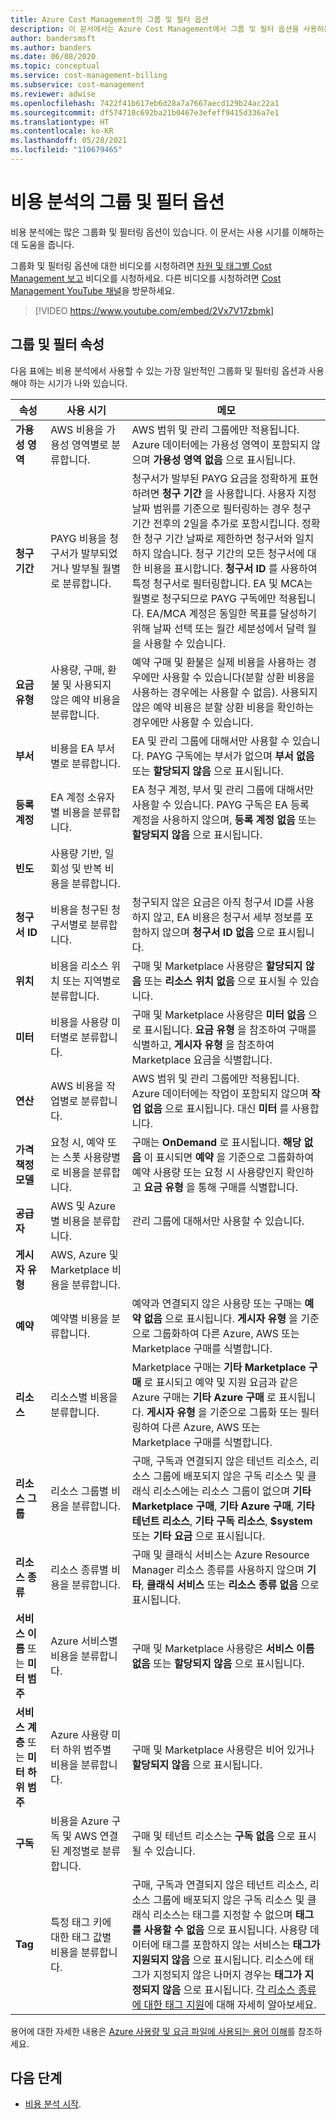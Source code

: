 ```yaml
---
title: Azure Cost Management의 그룹 및 필터 옵션
description: 이 문서에서는 Azure Cost Management에서 그룹 및 필터 옵션을 사용하는 방법을 설명합니다.
author: bandersmsft
ms.author: banders
ms.date: 06/08/2020
ms.topic: conceptual
ms.service: cost-management-billing
ms.subservice: cost-management
ms.reviewer: adwise
ms.openlocfilehash: 7422f41b617eb6d28a7a7667aecd129b24ac22a1
ms.sourcegitcommit: df574710c692ba21b0467e3efeff9415d336a7e1
ms.translationtype: HT
ms.contentlocale: ko-KR
ms.lasthandoff: 05/28/2021
ms.locfileid: "110679465"
---
```

# <a name="group-and-filter-options-in-cost-analysis"></a>비용 분석의 그룹 및 필터 옵션

비용 분석에는 많은 그룹화 및 필터링 옵션이 있습니다. 이 문서는 사용 시기를 이해하는 데 도움을 줍니다.

그룹화 및 필터링 옵션에 대한 비디오를 시청하려면 [차원 및 태그별 Cost Management 보고](https://www.youtube.com/watch?v=2Vx7V17zbmk) 비디오를 시청하세요. 다른 비디오를 시청하려면 [Cost Management YouTube 채널](https://www.youtube.com/c/AzureCostManagement)을 방문하세요.

>[!VIDEO https://www.youtube.com/embed/2Vx7V17zbmk]

## <a name="group-and-filter-properties"></a>그룹 및 필터 속성

다음 표에는 비용 분석에서 사용할 수 있는 가장 일반적인 그룹화 및 필터링 옵션과 사용해야 하는 시기가 나와 있습니다.

| 속성 | 사용 시기 | 메모 |
| --- | --- | --- |
| **가용성 영역** | AWS 비용을 가용성 영역별로 분류합니다. | AWS 범위 및 관리 그룹에만 적용됩니다. Azure 데이터에는 가용성 영역이 포함되지 않으며 **가용성 영역 없음** 으로 표시됩니다. |
| **청구 기간** | PAYG 비용을 청구서가 발부되었거나 발부될 월별로 분류합니다. | 청구서가 발부된 PAYG 요금을 정확하게 표현하려면 **청구 기간** 을 사용합니다. 사용자 지정 날짜 범위를 기준으로 필터링하는 경우 청구 기간 전후의 2일을 추가로 포함시킵니다. 정확한 청구 기간 날짜로 제한하면 청구서와 일치하지 않습니다. 청구 기간의 모든 청구서에 대한 비용을 표시합니다. **청구서 ID** 를 사용하여 특정 청구서로 필터링합니다. EA 및 MCA는 월별로 청구되므로 PAYG 구독에만 적용됩니다. EA/MCA 계정은 동일한 목표를 달성하기 위해 날짜 선택 또는 월간 세분성에서 달력 월을 사용할 수 있습니다. |
| **요금 유형** | 사용량, 구매, 환불 및 사용되지 않은 예약 비용을 분류합니다. | 예약 구매 및 환불은 실제 비용을 사용하는 경우에만 사용할 수 있습니다(분할 상환 비용을 사용하는 경우에는 사용할 수 없음). 사용되지 않은 예약 비용은 분할 상환 비용을 확인하는 경우에만 사용할 수 있습니다. |
| **부서** | 비용을 EA 부서별로 분류합니다. | EA 및 관리 그룹에 대해서만 사용할 수 있습니다. PAYG 구독에는 부서가 없으며 **부서 없음** 또는 **할당되지 않음** 으로 표시됩니다. |
| **등록 계정** | EA 계정 소유자별 비용을 분류합니다. | EA 청구 계정, 부서 및 관리 그룹에 대해서만 사용할 수 있습니다. PAYG 구독은 EA 등록 계정을 사용하지 않으며, **등록 계정 없음** 또는 **할당되지 않음** 으로 표시됩니다. |
| **빈도** | 사용량 기반, 일회성 및 반복 비용을 분류합니다. | |
| **청구서 ID** | 비용을 청구된 청구서별로 분류합니다. | 청구되지 않은 요금은 아직 청구서 ID를 사용하지 않고, EA 비용은 청구서 세부 정보를 포함하지 않으며 **청구서 ID 없음** 으로 표시됩니다.  |
| **위치** | 비용을 리소스 위치 또는 지역별로 분류합니다. | 구매 및 Marketplace 사용량은 **할당되지 않음** 또는 **리소스 위치 없음** 으로 표시될 수 있습니다. |
| **미터** | 비용을 사용량 미터별로 분류합니다. | 구매 및 Marketplace 사용량은 **미터 없음** 으로 표시됩니다. **요금 유형** 을 참조하여 구매를 식별하고, **게시자 유형** 을 참조하여 Marketplace 요금을 식별합니다. |
| **연산** | AWS 비용을 작업별로 분류합니다. | AWS 범위 및 관리 그룹에만 적용됩니다. Azure 데이터에는 작업이 포함되지 않으며 **작업 없음** 으로 표시됩니다. 대신 **미터** 를 사용합니다. |
| **가격 책정 모델** | 요청 시, 예약 또는 스폿 사용량별로 비용을 분류합니다. | 구매는 **OnDemand** 로 표시됩니다. **해당 없음** 이 표시되면 **예약** 을 기준으로 그룹화하여 예약 사용량 또는 요청 시 사용량인지 확인하고 **요금 유형** 을 통해 구매를 식별합니다.
| **공급자** | AWS 및 Azure별 비용을 분류합니다. | 관리 그룹에 대해서만 사용할 수 있습니다. |
| **게시자 유형** | AWS, Azure 및 Marketplace 비용을 분류합니다. |  |
| **예약** | 예약별 비용을 분류합니다. | 예약과 연결되지 않은 사용량 또는 구매는 **예약 없음** 으로 표시됩니다. **게시자 유형** 을 기준으로 그룹화하여 다른 Azure, AWS 또는 Marketplace 구매를 식별합니다. |
| **리소스** | 리소스별 비용을 분류합니다. | Marketplace 구매는 **기타 Marketplace 구매** 로 표시되고 예약 및 지원 요금과 같은 Azure 구매는 **기타 Azure 구매** 로 표시됩니다. **게시자 유형** 을 기준으로 그룹화 또는 필터링하여 다른 Azure, AWS 또는 Marketplace 구매를 식별합니다. |
| **리소스 그룹** | 리소스 그룹별 비용을 분류합니다. | 구매, 구독과 연결되지 않은 테넌트 리소스, 리소스 그룹에 배포되지 않은 구독 리소스 및 클래식 리소스에는 리소스 그룹이 없으며 **기타 Marketplace 구매**, **기타 Azure 구매**, **기타 테넌트 리소스**, **기타 구독 리소스**, **$system** 또는 **기타 요금** 으로 표시됩니다. |
| **리소스 종류** | 리소스 종류별 비용을 분류합니다. | 구매 및 클래식 서비스는 Azure Resource Manager 리소스 종류를 사용하지 않으며 **기타**, **클래식 서비스** 또는 **리소스 종류 없음** 으로 표시됩니다. |
| **서비스 이름** 또는 **미터 범주** | Azure 서비스별 비용을 분류합니다. | 구매 및 Marketplace 사용량은 **서비스 이름 없음** 또는 **할당되지 않음** 으로 표시됩니다. |
| **서비스 계층** 또는 **미터 하위 범주** | Azure 사용량 미터 하위 범주별 비용을 분류합니다. | 구매 및 Marketplace 사용량은 비어 있거나 **할당되지 않음** 으로 표시됩니다. |
| **구독** | 비용을 Azure 구독 및 AWS 연결된 계정별로 분류합니다. | 구매 및 테넌트 리소스는 **구독 없음** 으로 표시될 수 있습니다. |
| **Tag** | 특정 태그 키에 대한 태그 값별 비용을 분류합니다. | 구매, 구독과 연결되지 않은 테넌트 리소스, 리소스 그룹에 배포되지 않은 구독 리소스 및 클래식 리소스는 태그를 지정할 수 없으며 **태그를 사용할 수 없음** 으로 표시됩니다. 사용량 데이터에 태그를 포함하지 않는 서비스는 **태그가 지원되지 않음** 으로 표시됩니다. 리소스에 태그가 지정되지 않은 나머지 경우는 **태그가 지정되지 않음** 으로 표시됩니다. [각 리소스 종류에 대한 태그 지원](../../azure-resource-manager/management/tag-support.md)에 대해 자세히 알아보세요. |

용어에 대한 자세한 내용은 [Azure 사용량 및 요금 파일에 사용되는 용어 이해](../understand/understand-usage.md)를 참조하세요.

## <a name="next-steps"></a>다음 단계

- [비용 분석 시작](./quick-acm-cost-analysis.md).
